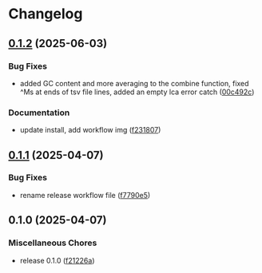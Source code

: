 # Changelog

## [0.1.2](https://github.com/bdesanctis/bamdam/compare/v0.1.1...v0.1.2) (2025-06-03)


### Bug Fixes

* added GC content and more averaging to the combine function, fixed ^Ms at ends of tsv file lines, added an empty lca error catch ([00c492c](https://github.com/bdesanctis/bamdam/commit/00c492c844d3aa78e5f7552ab28334b03c9adc9d))


### Documentation

* update install, add workflow img ([f231807](https://github.com/bdesanctis/bamdam/commit/f231807ffedd807d1e4e619a21ef6843b14c3d93))

## [0.1.1](https://github.com/bdesanctis/bamdam/compare/v0.1.0...v0.1.1) (2025-04-07)


### Bug Fixes

* rename release workflow file ([f7790e5](https://github.com/bdesanctis/bamdam/commit/f7790e565bba3940f6fc3d6834685bf4b87a3273))

## 0.1.0 (2025-04-07)


### Miscellaneous Chores

* release 0.1.0 ([f21226a](https://github.com/bdesanctis/bamdam/commit/f21226a36e5aa53ac349a701994ab2002f64abd8))
